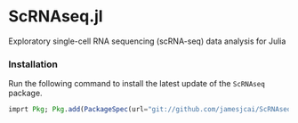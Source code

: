 # ScRNAseq.jl

Exploratory single-cell RNA sequencing (scRNA-seq) data analysis for Julia

### Installation

Run the following command to install the latest update of the `ScRNAseq` package.

```julia
imprt Pkg; Pkg.add(PackageSpec(url="git://github.com/jamesjcai/ScRNAseq.jl.git"))
```

